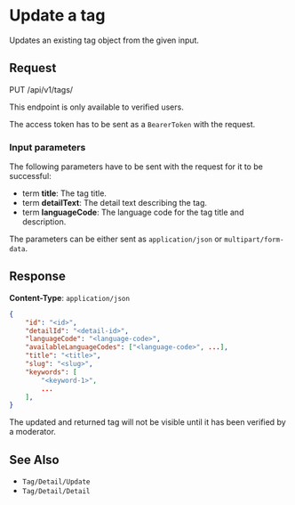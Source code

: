 # Update a tag

Updates an existing tag object from the given input.

## Request

PUT /api/v1/tags/<tag-repository-id>

This endpoint is only available to verified users.

The access token has to be sent as a `BearerToken` with the request.

### Input parameters

The following parameters have to be sent with the request for it to be successful:

- term **title**: The tag title.
- term **detailText**: The detail text describing the tag.
- term **languageCode**: The language code for the tag title and description.

The parameters can be either sent as `application/json` or `multipart/form-data`.

## Response

**Content-Type**: `application/json`

```json
{
    "id": "<id>",
    "detailId": "<detail-id>",
    "languageCode": "<language-code>",
    "availableLanguageCodes": ["<language-code>", ...],
    "title": "<title>",
    "slug": "<slug>",
    "keywords": [
        "<keyword-1>",
        ...
    ],
}
```

The updated and returned tag will not be visible until it has been verified by a moderator.

## See Also

* ``Tag/Detail/Update``
* ``Tag/Detail/Detail``
